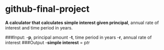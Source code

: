 # github-final-project

**A calculator that calculates simple interest given principal**, annual rate of interest and time period in years.

###Input:
   -**p**, principal amount
   -**t**, time period in years
   -**r**, annual rate of interest
###Output
   -**simple interest** = p*t*r
